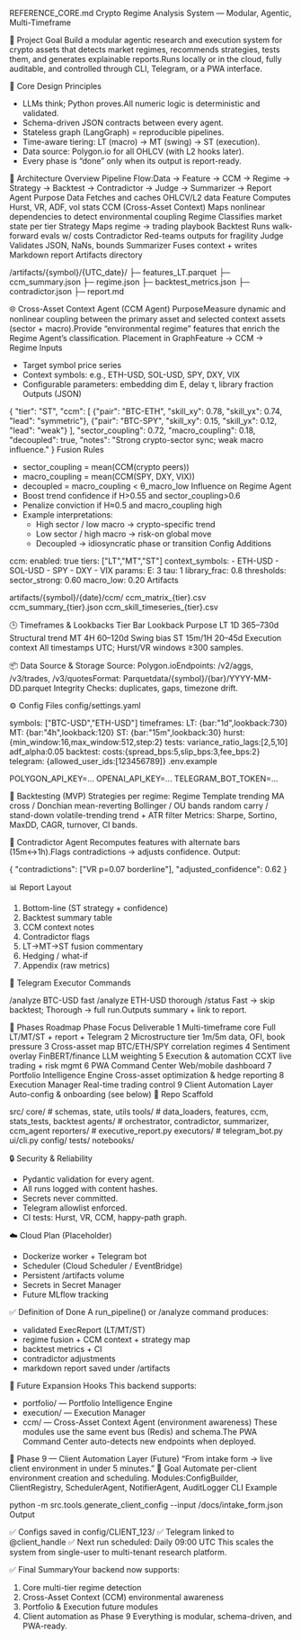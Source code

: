 REFERENCE_CORE.md
Crypto Regime Analysis System — Modular, Agentic, Multi-Timeframe

🎯 Project Goal
Build a modular agentic research and execution system for crypto assets that detects market regimes, recommends strategies, tests them, and generates explainable reports.Runs locally or in the cloud, fully auditable, and controlled through CLI, Telegram, or a PWA interface.

🧩 Core Design Principles
* LLMs think; Python proves.All numeric logic is deterministic and validated.
* Schema-driven JSON contracts between every agent.
* Stateless graph (LangGraph) = reproducible pipelines.
* Time-aware tiering: LT (macro) → MT (swing) → ST (execution).
* Data source: Polygon.io for all OHLCV (with L2 hooks later).
* Every phase is “done” only when its output is report-ready.

🧱 Architecture Overview
Pipeline Flow:Data → Feature → CCM → Regime → Strategy → Backtest → Contradictor → Judge → Summarizer → Report
Agent	Purpose
Data	Fetches and caches OHLCV/L2 data
Feature	Computes Hurst, VR, ADF, vol stats
CCM (Cross-Asset Context)	Maps nonlinear dependencies to detect environmental coupling
Regime	Classifies market state per tier
Strategy	Maps regime → trading playbook
Backtest	Runs walk-forward evals w/ costs
Contradictor	Red-teams outputs for fragility
Judge	Validates JSON, NaNs, bounds
Summarizer	Fuses context + writes Markdown report
Artifacts directory

/artifacts/{symbol}/{UTC_date}/
 ├─ features_LT.parquet
 ├─ ccm_summary.json
 ├─ regime.json
 ├─ backtest_metrics.json
 ├─ contradictor.json
 ├─ report.md

🌐 Cross-Asset Context Agent (CCM Agent)
PurposeMeasure dynamic and nonlinear coupling between the primary asset and selected context assets (sector + macro).Provide “environmental regime” features that enrich the Regime Agent’s classification.
Placement in GraphFeature → CCM → Regime
Inputs
* Target symbol price series
* Context symbols: e.g., ETH-USD, SOL-USD, SPY, DXY, VIX
* Configurable parameters: embedding dim E, delay τ, library fraction
Outputs (JSON)

{
  "tier": "ST",
  "ccm": [
    {"pair": "BTC-ETH", "skill_xy": 0.78, "skill_yx": 0.74, "lead": "symmetric"},
    {"pair": "BTC-SPY", "skill_xy": 0.15, "skill_yx": 0.12, "lead": "weak"}
  ],
  "sector_coupling": 0.72,
  "macro_coupling": 0.18,
  "decoupled": true,
  "notes": "Strong crypto-sector sync; weak macro influence."
}
Fusion Rules
* sector_coupling = mean(CCM(crypto peers))
* macro_coupling = mean(CCM(SPY, DXY, VIX))
* decoupled = macro_coupling < θ_macro_low
Influence on Regime Agent
* Boost trend confidence if H>0.55 and sector_coupling>0.6
* Penalize conviction if H≈0.5 and macro_coupling high
* Example interpretations:
    * High sector / low macro → crypto-specific trend
    * Low sector / high macro → risk-on global move
    * Decoupled → idiosyncratic phase or transition
Config Additions

ccm:
  enabled: true
  tiers: ["LT","MT","ST"]
  context_symbols:
    - ETH-USD
    - SOL-USD
    - SPY
    - DXY
    - VIX
  params:
    E: 3
    tau: 1
    library_frac: 0.8
  thresholds:
    sector_strong: 0.60
    macro_low: 0.20
Artifacts

artifacts/{symbol}/{date}/ccm/
  ccm_matrix_{tier}.csv
  ccm_summary_{tier}.json
  ccm_skill_timeseries_{tier}.csv

🕒 Timeframes & Lookbacks
Tier	Bar	Lookback	Purpose
LT	1D	365–730d	Structural trend
MT	4H	60–120d	Swing bias
ST	15m/1H	20–45d	Execution context
All timestamps UTC; Hurst/VR windows ≥300 samples.

📦 Data Source & Storage
Source: Polygon.ioEndpoints: /v2/aggs, /v3/trades, /v3/quotesFormat: Parquetdata/{symbol}/{bar}/YYYY-MM-DD.parquet
Integrity Checks: duplicates, gaps, timezone drift.

⚙️ Config Files
config/settings.yaml

symbols: ["BTC-USD","ETH-USD"]
timeframes:
  LT: {bar:"1d",lookback:730}
  MT: {bar:"4h",lookback:120}
  ST: {bar:"15m",lookback:30}
hurst: {min_window:16,max_window:512,step:2}
tests:
  variance_ratio_lags:[2,5,10]
  adf_alpha:0.05
backtest:
  costs:{spread_bps:5,slip_bps:3,fee_bps:2}
telegram: {allowed_user_ids:[123456789]}
.env.example

POLYGON_API_KEY=...
OPENAI_API_KEY=...
TELEGRAM_BOT_TOKEN=...

🧪 Backtesting (MVP)
Strategies per regime:
Regime	Template
trending	MA cross / Donchian
mean-reverting	Bollinger / OU bands
random	carry / stand-down
volatile-trending	trend + ATR filter
Metrics: Sharpe, Sortino, MaxDD, CAGR, turnover, CI bands.

🧠 Contradictor Agent
Recomputes features with alternate bars (15m↔1h).Flags contradictions → adjusts confidence.
Output:

{
 "contradictions": ["VR p=0.07 borderline"],
 "adjusted_confidence": 0.62
}

📊 Report Layout
1. Bottom-line (ST strategy + confidence)
2. Backtest summary table
3. CCM context notes
4. Contradictor flags
5. LT→MT→ST fusion commentary
6. Hedging / what-if
7. Appendix (raw metrics)

📲 Telegram Executor
Commands

/analyze BTC-USD fast
/analyze ETH-USD thorough
/status
Fast → skip backtest; Thorough → full run.Outputs summary + link to report.

🧪 Phases Roadmap
Phase	Focus	Deliverable
1	Multi-timeframe core	Full LT/MT/ST + report + Telegram
2	Microstructure tier	1m/5m data, OFI, book pressure
3	Cross-asset map	BTC/ETH/SPY correlation regimes
4	Sentiment overlay	FinBERT/finance LLM weighting
5	Execution & automation	CCXT live trading + risk mgmt
6	PWA Command Center	Web/mobile dashboard
7	Portfolio Intelligence Engine	Cross-asset optimization & hedge reporting
8	Execution Manager	Real-time trading control
9	Client Automation Layer	Auto-config & onboarding (see below)
🧰 Repo Scaffold

src/
  core/        # schemas, state, utils
  tools/       # data_loaders, features, ccm, stats_tests, backtest
  agents/      # orchestrator, contradictor, summarizer, ccm_agent
  reporters/   # executive_report.py
  executors/   # telegram_bot.py
  ui/cli.py
config/
tests/
notebooks/

🔒 Security & Reliability
* Pydantic validation for every agent.
* All runs logged with content hashes.
* Secrets never committed.
* Telegram allowlist enforced.
* CI tests: Hurst, VR, CCM, happy-path graph.

☁️ Cloud Plan (Placeholder)
* Dockerize worker + Telegram bot
* Scheduler (Cloud Scheduler / EventBridge)
* Persistent /artifacts volume
* Secrets in Secret Manager
* Future MLflow tracking

✅ Definition of Done
A run_pipeline() or /analyze command produces:
* validated ExecReport (LT/MT/ST)
* regime fusion + CCM context + strategy map
* backtest metrics + CI
* contradictor adjustments
* markdown report saved under /artifacts

🔄 Future Expansion Hooks
This backend supports:
* portfolio/ — Portfolio Intelligence Engine
* execution/ — Execution Manager
* ccm/ — Cross-Asset Context Agent (environment awareness)
These modules use the same event bus (Redis) and schema.The PWA Command Center auto-detects new endpoints when deployed.

🧩 Phase 9 — Client Automation Layer (Future)
“From intake form → live client environment in under 5 minutes.”
🎯 Goal
Automate per-client environment creation and scheduling.
Modules:ConfigBuilder, ClientRegistry, SchedulerAgent, NotifierAgent, AuditLogger
CLI Example

python -m src.tools.generate_client_config --input /docs/intake_form.json
Output

✅ Configs saved in config/CLIENT_123/
✅ Telegram linked to @client_handle
✅ Next run scheduled: Daily 09:00 UTC
This scales the system from single-user to multi-tenant research platform.

✅ Final SummaryYour backend now supports:
1. Core multi-tier regime detection
2. Cross-Asset Context (CCM) environmental awareness
3. Portfolio & Execution future modules
4. Client automation as Phase 9
Everything is modular, schema-driven, and PWA-ready.
